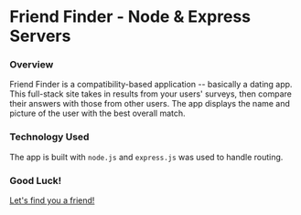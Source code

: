 # Friend Finder  - Node & Express Servers

### Overview

Friend Finder is a compatibility-based application -- basically a dating app. This full-stack site takes in results from your users' surveys, then compare their answers with those from other users. The app displays the name and picture of the user with the best overall match.

### Technology Used
The app is built with `node.js` and `express.js` was used to handle routing.

### Good Luck!

[Let's find you a friend!](https://evas-friend-finder.herokuapp.com)
